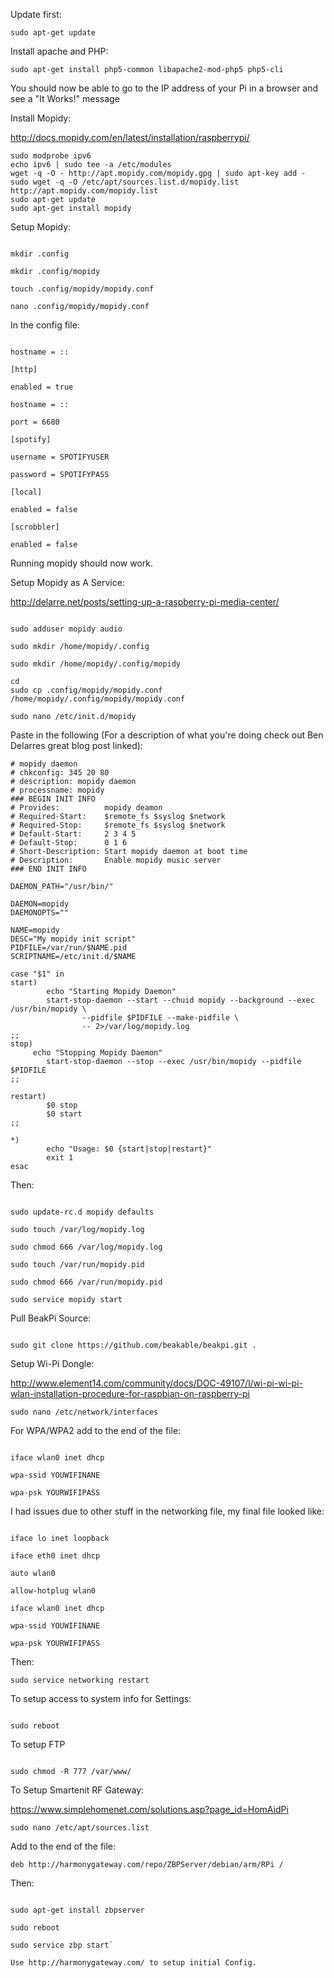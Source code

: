 Update first:

`sudo apt-get update`

Install apache and PHP:

`sudo apt-get install php5-common libapache2-mod-php5 php5-cli`

You should now be able to go to the IP address of your Pi in a browser and see a "It Works!" message

Install Mopidy:

http://docs.mopidy.com/en/latest/installation/raspberrypi/

```
sudo modprobe ipv6
echo ipv6 | sudo tee -a /etc/modules
wget -q -O - http://apt.mopidy.com/mopidy.gpg | sudo apt-key add -
sudo wget -q -O /etc/apt/sources.list.d/mopidy.list http://apt.mopidy.com/mopidy.list
sudo apt-get update
sudo apt-get install mopidy
```


Setup Mopidy:

```cd

mkdir .config

mkdir .config/mopidy

touch .config/mopidy/mopidy.conf

nano .config/mopidy/mopidy.conf
```

In the config file:
```[mpd]

hostname = ::

[http]

enabled = true

hostname = ::

port = 6680

[spotify]

username = SPOTIFYUSER

password = SPOTIFYPASS

[local]

enabled = false

[scrobbler]

enabled = false
```

Running mopidy should now work.

Setup Mopidy as A Service:

http://delarre.net/posts/setting-up-a-raspberry-pi-media-center/

```sudo adduser --system mopidy

sudo adduser mopidy audio

sudo mkdir /home/mopidy/.config

sudo mkdir /home/mopidy/.config/mopidy

cd
sudo cp .config/mopidy/mopidy.conf /home/mopidy/.config/mopidy/mopidy.conf

sudo nano /etc/init.d/mopidy
```

Paste in the following (For a description of what you're doing check out Ben Delarres great blog post linked):

```#!/bin/bash
# mopidy daemon
# chkconfig: 345 20 80
# description: mopidy daemon
# processname: mopidy
### BEGIN INIT INFO
# Provides:          mopidy deamon
# Required-Start:    $remote_fs $syslog $network
# Required-Stop:     $remote_fs $syslog $network
# Default-Start:     2 3 4 5
# Default-Stop:      0 1 6
# Short-Description: Start mopidy daemon at boot time
# Description:       Enable mopidy music server
### END INIT INFO

DAEMON_PATH="/usr/bin/"

DAEMON=mopidy
DAEMONOPTS=""

NAME=mopidy
DESC="My mopidy init script"
PIDFILE=/var/run/$NAME.pid
SCRIPTNAME=/etc/init.d/$NAME

case "$1" in
start)
        echo "Starting Mopidy Daemon"
        start-stop-daemon --start --chuid mopidy --background --exec /usr/bin/mopidy \
                --pidfile $PIDFILE --make-pidfile \
                -- 2>/var/log/mopidy.log
;;
stop)
     echo "Stopping Mopidy Daemon"
        start-stop-daemon --stop --exec /usr/bin/mopidy --pidfile $PIDFILE
;;

restart)
        $0 stop
        $0 start
;;

*)
        echo "Usage: $0 {start|stop|restart}"
        exit 1
esac
```

Then:

```sudo chmod +x /etc/init.d/mopidy

sudo update-rc.d mopidy defaults

sudo touch /var/log/mopidy.log

sudo chmod 666 /var/log/mopidy.log

sudo touch /var/run/mopidy.pid

sudo chmod 666 /var/run/mopidy.pid

sudo service mopidy start
```


Pull BeakPi Source:

```cd /var/www

sudo git clone https://github.com/beakable/beakpi.git .
```

Setup Wi-Pi Dongle:

http://www.element14.com/community/docs/DOC-49107/l/wi-pi-wi-pi-wlan-installation-procedure-for-raspbian-on-raspberry-pi

`sudo nano /etc/network/interfaces`

For WPA/WPA2 add to the end of the file:

```auto wlan0

iface wlan0 inet dhcp

wpa-ssid YOUWIFINANE

wpa-psk YOURWIFIPASS
```


I had issues due to other stuff in the networking file, my final file looked like:

```auto lo

iface lo inet loopback

iface eth0 inet dhcp

auto wlan0

allow-hotplug wlan0

iface wlan0 inet dhcp

wpa-ssid YOUWIFINANE

wpa-psk YOURWIFIPASS
```



Then:

`sudo service networking restart`

To setup access to system info for Settings:

```sudo usermod -G video www-data

sudo reboot
```

To setup FTP

```sudo apt-get install vsftpd

sudo chmod -R 777 /var/www/
```

To Setup Smartenit RF Gateway:

https://www.simplehomenet.com/solutions.asp?page_id=HomAidPi

`sudo nano /etc/apt/sources.list`

Add to the end of the file:

`deb http://harmonygateway.com/repo/ZBPServer/debian/arm/RPi /`

Then:

```sudo apt-get update

sudo apt-get install zbpserver

sudo reboot

sudo service zbp start`

Use http://harmonygateway.com/ to setup initial Config.
```
